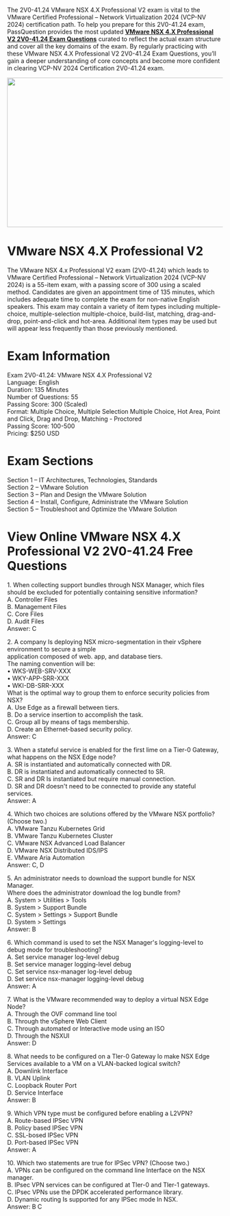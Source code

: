 <p>The 2V0-41.24 VMware NSX 4.X Professional V2 exam is vital to the VMware Certified Professional &ndash; Network Virtualization 2024 (VCP-NV 2024) certification path. To help you prepare for this 2V0-41.24 exam, PassQuestion provides the most updated <strong><a href="https://www.passquestion.com/2v0-41-24.html">VMware NSX 4.X Professional V2 2V0-41.24 Exam Questions</a></strong> curated to reflect the actual exam structure and cover all the key domains of the exam. By regularly practicing with these VMware NSX 4.X Professional V2 2V0-41.24 Exam Questions, you&rsquo;ll gain a deeper understanding of core concepts and become more confident in clearing VCP-NV 2024 Certification 2V0-41.24 exam.</p>

<p><img alt="" src="https://www.passquestion.com/uploads/pqcom/images/20240920/fdae3616c25e13c8dfdcb5a179f58940.png" style="height:349px; width:618px" /></p>

<h1>VMware NSX 4.X Professional V2</h1>

<p>The VMware NSX 4.x Professional V2 exam (2V0-41.24) which leads to VMware Certified Professional &ndash; Network Virtualization 2024 (VCP-NV 2024) is a 55-item exam, with a passing score of 300 using a scaled method. Candidates are given an appointment time of 135 minutes, which includes adequate time to complete the exam for non-native English speakers. This exam may contain a variety of item types including multiple-choice, multiple-selection multiple-choice, build-list, matching, drag-and-drop, point-and-click and hot-area. Additional item types may be used but will appear less frequently than those previously mentioned.</p>

<h1>Exam Information</h1>

<p>Exam 2V0-41.24: VMware NSX 4.X Professional V2<br />
Language: English<br />
Duration: 135 Minutes<br />
Number of Questions: 55<br />
Passing Score: 300 (Scaled)<br />
Format: Multiple Choice, Multiple Selection Multiple Choice, Hot Area, Point and Click, Drag and Drop, Matching - Proctored<br />
Passing Score: 100-500<br />
Pricing: $250 USD</p>

<h1>Exam Sections</h1>

<p>Section 1 &ndash; IT Architectures, Technologies, Standards<br />
Section 2 &ndash; VMware Solution<br />
Section 3 &ndash; Plan and Design the VMware Solution<br />
Section 4 &ndash; Install, Configure, Administrate the VMware Solution<br />
Section 5 &ndash; Troubleshoot and Optimize the VMware Solution</p>

<h1>View Online VMware NSX 4.X Professional V2 2V0-41.24 Free Questions</h1>

<p>1. When collecting support bundles through NSX Manager, which files should be excluded for potentially containing sensitive information?<br />
A. Controller Files<br />
B. Management Files<br />
C. Core Files<br />
D. Audit Files<br />
Answer: C</p>

<p>2. A company Is deploying NSX micro-segmentation in their vSphere environment to secure a simple<br />
application composed of web. app, and database tiers.<br />
The naming convention will be:<br />
&bull; WKS-WEB-SRV-XXX<br />
&bull; WKY-APP-SRR-XXX<br />
&bull; WKI-DB-SRR-XXX<br />
What is the optimal way to group them to enforce security policies from NSX?<br />
A. Use Edge as a firewall between tiers.<br />
B. Do a service insertion to accomplish the task.<br />
C. Group all by means of tags membership.<br />
D. Create an Ethernet-based security policy.<br />
Answer: C</p>

<p>3. When a stateful service is enabled for the first lime on a Tier-0 Gateway, what happens on the NSX Edge node?<br />
A. SR is instantiated and automatically connected with DR.<br />
B. DR is instantiated and automatically connected to SR.<br />
C. SR and DR Is instantiated but require manual connection.<br />
D. SR and DR doesn&#39;t need to be connected to provide any stateful services.<br />
Answer: A</p>

<p>4. Which two choices are solutions offered by the VMware NSX portfolio? (Choose two.)<br />
A. VMware Tanzu Kubernetes Grid<br />
B. VMware Tanzu Kubernetes Cluster<br />
C. VMware NSX Advanced Load Balancer<br />
D. VMware NSX Distributed IDS/IPS<br />
E. VMware Aria Automation<br />
Answer: C, D</p>

<p>5. An administrator needs to download the support bundle for NSX Manager.<br />
Where does the administrator download the log bundle from?<br />
A. System &gt; Utilities &gt; Tools<br />
B. System &gt; Support Bundle<br />
C. System &gt; Settings &gt; Support Bundle<br />
D. System &gt; Settings<br />
Answer: B</p>

<p>6. Which command is used to set the NSX Manager&#39;s logging-level to debug mode for troubleshooting?<br />
A. Set service manager log-level debug<br />
B. Set service manager logging-level debug<br />
C. Set service nsx-manager log-level debug<br />
D. Set service nsx-manager logging-level debug<br />
Answer: A</p>

<p>7. What is the VMware recommended way to deploy a virtual NSX Edge Node?<br />
A. Through the OVF command line tool<br />
B. Through the vSphere Web Client<br />
C. Through automated or Interactive mode using an ISO<br />
D. Through the NSXUI<br />
Answer: D</p>

<p>8. What needs to be configured on a Tler-0 Gateway lo make NSX Edge Services available to a VM on a VLAN-backed logical switch?<br />
A. Downlink Interface<br />
B. VLAN Uplink<br />
C. Loopback Router Port<br />
D. Service Interface<br />
Answer: B</p>

<p>9. Which VPN type must be configured before enabling a L2VPN?<br />
A. Route-based IPSec VPN<br />
B. Policy based IPSec VPN<br />
C. SSL-bosed IPSec VPN<br />
D. Port-based IPSec VPN<br />
Answer: A</p>

<p>10. Which two statements are true for IPSec VPN? (Choose two.)<br />
A. VPNs can be configured on the command line Interface on the NSX manager.<br />
B. IPsec VPN services can be configured at Tler-0 and Tler-1 gateways.<br />
C. IPsec VPNs use the DPDK accelerated performance library.<br />
D. Dynamic routing Is supported for any IPSec mode In NSX.<br />
Answer: B C</p>

